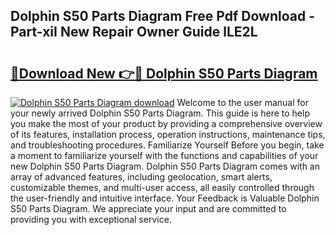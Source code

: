 ## Dolphin S50 Parts Diagram Free Pdf Download - Part-xiI New Repair Owner Guide lLE2L

# <h2><a href="http://dft87uo.blite.top/?on=Dolphin+S50+Parts+Diagram">🔗Download New 👉🔴 Dolphin S50 Parts Diagram</a></h2>

[![Dolphin S50 Parts Diagram download](https://i.imgur.com/lujVjoI.png)](http://dft87uo.blite.top/?on=Dolphin+S50+Parts+Diagram)
Welcome to the user manual for your newly arrived Dolphin S50 Parts Diagram. This guide is here to help you make the most of your product by providing a comprehensive overview of its features, installation process, operation instructions, maintenance tips, and troubleshooting procedures. Familiarize Yourself Before you begin, take a moment to familiarize yourself with the functions and capabilities of your new Dolphin S50 Parts Diagram. Dolphin S50 Parts Diagram comes with an array of advanced features, including geolocation, smart alerts, customizable themes, and multi-user access, all easily controlled through the user-friendly and intuitive interface. Your Feedback is Valuable Dolphin S50 Parts Diagram. We appreciate your input and are committed to providing you with exceptional service.
